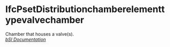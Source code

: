 IfcPsetDistributionchamberelementtypevalvechamber
=================================================
Chamber that houses a valve(s).  
[ _bSI
Documentation_](https://standards.buildingsmart.org/IFC/DEV/IFC4_2/FINAL/HTML/schema/ifcsharedbldgserviceelements/pset/pset_distributionchamberelementtypevalvechamber.htm)


